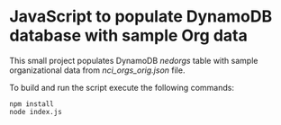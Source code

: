 # JavaScript to populate DynamoDB database with sample Org data

This small project populates DynamoDB *nedorgs* table with sample organizational data from *nci_orgs_orig.json* file.

To build and run the script execute the following commands:
```shell
npm install
node index.js
```
